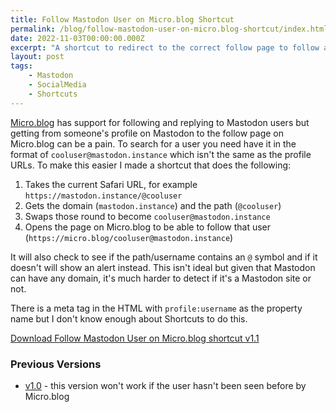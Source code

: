 ```yaml
---
title: Follow Mastodon User on Micro.blog Shortcut
permalink: /blog/follow-mastodon-user-on-micro.blog-shortcut/index.html
date: 2022-11-03T00:00:00.000Z
excerpt: "A shortcut to redirect to the correct follow page to follow a Mastodon user on Micro.blog"
layout: post
tags:
    - Mastodon
    - SocialMedia
    - Shortcuts
---
```


[Micro.blog](https://micro.blog) has support for following and replying to Mastodon users but getting from someone's profile on Mastodon to the follow page on Micro.blog can be a pain. To search for a user you need have it in the format of `cooluser@mastodon.instance` which isn't the same as the profile URLs. To make this easier I made a shortcut that does the following:

1. Takes the current Safari URL, for example `https://mastodon.instance/@cooluser`
2. Gets the domain (`mastodon.instance`) and the path (`@cooluser`)
3. Swaps those round to become `cooluser@mastodon.instance`
4. Opens the page on Micro.blog to be able to follow that user (`https://micro.blog/cooluser@mastodon.instance`)

It will also check to see if the path/username contains an `@` symbol and if it doesn't will show an alert instead. This isn't ideal but given that Mastodon can have any domain, it's much harder to detect if it's a Mastodon site or not. 

There is a meta tag in the HTML with `profile:username` as the property name but I don't know enough about Shortcuts to do this.

[Download Follow Mastodon User on Micro.blog shortcut v1.1](https://www.icloud.com/shortcuts/fe47f7e4ed104f7dbb8202b49c3482c4)

### Previous Versions

- [v1.0](https://www.icloud.com/shortcuts/c055237a4b744d9eb5b120fe017b8356) - this version won't work if the user hasn't been seen before by Micro.blog